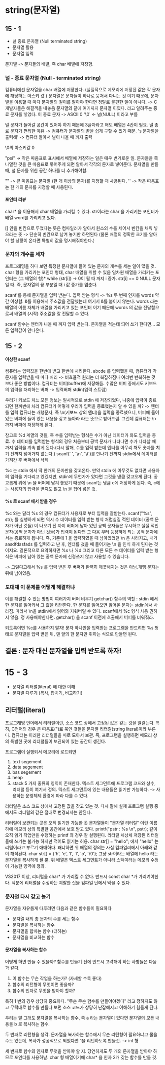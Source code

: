 # string(문자열)
## 15 - 1
- 널 종료 문자열 (Null terminated string)
- 문자열 활용
- 문자열 입력

문자열 -> 문자들의 배열, 즉 char 배열에 저장함.

### 널 - 종료 문자열 (Null - terminated string)
컴퓨터에선 문자열을 char 배열에 저장한다.
(실질적으로 메모리에 저장된 값은 각 문자에 해당하는 아스키 값.)
문자열은 문자들이 하나로 뭉쳐서 다니는 것 이기 때문에, 문자열을 이용할 때 마다 문자열의 길이를 알아야 한다면 정말로 불편한 일이 아니다.
-> C 개발자들은 해결책을 내놓음
문자열의 끝에 여기까지 문자열 이였다. 라고 알려주는 종료 문자를 넣었다.
이 종료 문자 -> ASCII 0 '\0' <- 널(NULL) 이라고 부름

널 문자가 들어갈 공간이 있어야 하기 때문에 3글자라고 해도 배열은 4칸이 필요.
널 종료 문자가 편리한 이유 -> 컴퓨터가 문자열의 끝을 쉽게 구할 수 있기 때문.
's 문자열을 출력해' -> 컴퓨터 알아서 널이 나올 때 까지 출력

\0의 아스키값 0

"psi" -> 작은 따옴표로 표시해서 배열에 저장하는 일은 매우 번거로운 일.
문자들을 쭉 나열한 것을 큰 따옴표로 묶어주게 되면 알아서 각각의 문자로 넣어준다.
문자열을 만들 때, 널 문자를 위한 공간 하나를 더 추가해야함.

"" -> 큰 따옴표는 문자열 (한 개 이상의 문자)를 지정할 때 사용된다.
'' -> 작은 따옴표는 한 개의 문자를 지정할 때 사용된다.

#### 포인터 리뷰
char* 을 이용해서 char 배열을 가리킬 수 있다.
str이라는 char 을 가리키는 포인터가 배열 word를 가리키고 있다.

[] 안을 빈칸으로 두었다는 뜻은 컴파일러가 알아서 원소의 수를 세어서 빈칸을 채워 넣으라는 뜻 -> 단순히 빈칸으로 남겨 놓기만 하면된다 (물론 배열의 정확한 크기를 알아야 할 상황이 온다면 특별히 값을 명시해줘야한다.)

### 문자의 개수를 세자
프로그래밍을 하다 보면 특정한 문자열에 들어 있는 문자의 개수를 세는 일이 많을 것.
char 형을 가리키는 포인터 형태, char 배열을 취할 수 있음
일차원 배열을 가리키는 포인터는 (그 배열의 형)*
while (str[i]) -> 0이 될 때 까지 i 증가.
str[i] == 0 NULL 문자일 때.
즉, 문자열의 끝 부분일 때 i 값 증가를 멈춘다.

scanf 를 통해 문자열을 입력 받는다.
입력 받는 형식 -> %s 
두 번째 인자를 words 약간 이상함.
&를 이용해서 주소값을 전달헀는데 여기서 &를 붙이지 않는다.
words 라는 배열의 이름 자체가 배열을 가리키고 있는 포인터 이기 때문에 
words 의 값을 전달함으로써 배열의 (시작) 주소값을 잘 전달할 수 있다.

scanf 함수는 엔터가 나올 때 까지 입력 받는다.
문자열을 적는데 띄어 쓰기 한다면... 모든 입력값이 안나온다.

## 15 - 2
#### 이상한 scanf
컴퓨터는 입력값을 한번에 받고 한번에 처리한다.
abcde 를 입력했을 때, 컴퓨터가 각 문자를 입력받을 때 마다 처리 -> 비효율적
원리는 더 복잡하짐나 여러번 반복하는 것 보다 좋은 방법이다.
컴퓨터는 버퍼(buffer)에 저장해둠.
수많은 버퍼 중에서도 키보드의 입력을 처리하는 버퍼 -> 입력버퍼 stdin(입력 스트림)

우리가 키보드 치느 모든 정보는 일시적으로 stdin 에 저장되었다, 나중에 입력이 종료되면 한꺼번에 처리
컴퓨터가 어떻게 우리가 입력을 종료했는지 알 수 있을 까? -> 엔터를 입력
컴퓨터는 개행문자, 즉 \n(키보드 상의 엔터)을 입력을 종료했으니, 버퍼에 들어있는 버퍼에 들어 있는 내용을 갖고 놀아라 라는 뜻으로 받아드림.
그런데 컴퓨터는 \n 까지 버퍼에 저장하게 된다.

참고로 %d 계열의 것들, 즉 수를 입력받는 형식은 수가 아닌 데이터가 와도 입력을 종료.
수 데이터를 입력받는 형식의 경우 처음부터 공백 문자가 나타나면 수가 나타날 때 까지 입력을 계속 받게 된다.(다시 말해, 수를 입력 받는데 엔터를 아무리 쳐도 숫자를 치기 전까지 넘어가지 않는다.)
scanf(' ', '\n', '\t')를 만나기 전까지 	stdin에서 데이터를 가져간 후 버퍼에서 삭제

%c 는 stdin 에서 딱 한개의 문자만을 갖고온다.
만약 stdin 에 아무것도 없다면 사용자의 입력을 기다리고 있겠지만, stdin에 무언가가 있다면 그것을 냉큼 갖고오게 된다.
공교롭게 위에 \n 을 버퍼에 남겨 놓았기 때문에 scanf는 냉큼 c에 저장하게 된다.
즉, c에는 사용자의 입력을 받지도 않고 \n 을 집어 넣은 것.

#### %s 로 scanf 에서 받을 경우
%c 와는 달리 %s 의 경우 컴퓨터가 사용자로 부터 입력을 잘받는다.
scanf("%s", str);
를 실행하게 되면 역시 수 데이터를 입력 받는 형식 처럼실질 적인 데이터 (공백 문자가 아닌 것들) 이 나오기 전 까지 버퍼에 남아 있던 공백 문자들은 무시하고 실질 적인 문자(공백 문자가 아닌 것들)가 입력이 된다면 그 다음 부터 등장하게 되는 공백 문자에서는 종료하게 됩니다. 즉, 기존에 1 을 입력하였을 때 남아있었던 \n 은 사라지고, 내가 aasdfdasfads 를 입력하고 난 후, 엔터를 쳤을 때 들어가는 \n 을 인식 하게 된다는 것이지요.
결론적으로 요약하자면 %s 나 %d 그리고 다른 모든 수 데이터를 입력 받는 형식은 버퍼에 남아 있는 공백 문자에 신경쓰지 않고 사용할 수 있습니다.

-> 그렇다고해서 %s 를 입력 받은 후 버퍼가 완벽히 깨끗해지는 것은 아님.개행 문자는 뒤에 남아있음.

### 도대체 이 문제를 어떻게 해결하냐
이를 해결할 수 있는 방법이 여러가지
버퍼 비우기
getchar() 함수의 역할 : stdin 에서 한 문자를 읽어와서 그 값을 리턴한다.
한 문자를 읽어오면 읽어온 문자는 stdin에서 사라짐. 따라서 \n을 stdin에서 읽어와 지워버릴 수 있다.
scanf에서 %c 형식 사용 권하지 않음. 정 사용해야한다면.
getchar() 을 scanf 이전에 호출해서 버퍼를 비워줘라.

되도록이면 %c를 사용하지 말자!
문자 하나만을 입력받는 프로그램을 만드려면 %s 형태로 문자열을 입력 받은 뒤, 맨 앞의 한 문자만 취하는 식으로 만들면 된다.

## 결론 : 문자 대신 문자열을 입력 받도록 하자!

# 15 - 3
- 문자열 리터럴(literal) 에 대한 이해
- 문자열 다루기 (복사, 합치기, 비교하기)
## 리터럴(literal)
프로그래밍 언어에서 리터럴이란, 소스 코드 상에서 고정된 값은 갖는 것을 일컫는다.
특히, C언어의 경우 큰 따옴표(")로 묶인 것들을 문자열 리터럴(string literal)이라 부른다.
컴퓨터는 이러한 리터럴들을 따로 모아서 보관. 즉, 프로그램을 실행하면 메모리 상의 특별한 곳에 리터럴들이 보관되어 있는 공간이 생긴다.

프로그램이 실행되서 메모리에 로드되면
1. text segement
2. data segement
3. bss segement
4. heap
5. stack
5 가지 종류의 영역이 존재한다.
텍스트 세그먼트에 프로그램 코드와 상수, 리터럴 등이 여기서 정의.
텍스트 세그먼트에 있는 내용들은 읽기만 가능하다. -> 사용하는 운영체제 환경에 따라 다를 수 있다.

리터럴은 소스 코드 상에서 고정된 값을 갖고 있는 것. 다시 말해 실제 프로그램 실행 중에서도 리터럴의 값은 절대로 변경되서는 안된다.

리터럴이 보관되는 곳은 오직 읽기만 가능한 곳
문자열들이 "문자열 리터럴" 이란 이름 하에 메모리 상의 특별한 공간에서 보호 받고 있다.
printf("pstr : %s \n", pstr);
같이 오직 읽기 작업만을 수행하는 printf 의 경우 잘 실행된다.
리터럴 세상세 저장된 리터럴들에 쓰기는 불가능 하지만 적어도 읽기는 허용.
char str[] = "hello"; 에서 "hello" 는 리털이라고 부르기 애매하다. 왜냐하면 위 배열의 정의는 사실 컴파일러에서 아래와 같이 해석된다.
char str[] = {'h', 'e', 'l', 'l', 'o', '\0'};
그냥 str이라는 배열에 hello 라는 문자열을 복사하게 될 뿐.
위 배열은 텍스트 세그먼트가 아니라 스택이라는 메모리 수정이 가능한 영역에 정의.

VS2017 이상, 리터럴을 char*	가 가리킬 수 없다. 반드시 const char *가 가리켜야한다.
덕분에 리터럴을 수정하는 괴랄한 짓을 컴파일 단에서 막을 수 있다.

### 문자열 다시 갖고 놀기
문자열을 자유롭게 다루려면 다음과 같은 함수들이 필요하다
- 문자열 내의 총 문자의 수를 세는 함수
- 문자열을 복사하는 함수
- 문자열을 합치는 함수 (더하는)
- 문자열을 비교하는 함수

#### 문자열을 복사하는 함수
어떻게 하면 만들 수 있을까?
함수를 만들기 전에 반드시 고려해야 하는 사항들은 다음과 같다.
1. 이 함수는 무슨 작업을 하는가? (자세할 수록 좋다)
2. 함수의 리턴형이 무엇이면 좋을까?
3. 함수의 인자로 무엇을 받아야 할까?

특히 1 번의 경우 상당히 중요하다.
"무슨 무슨 함수를 만들어야겠다" 라고 정하지도 않고 무턱대로 함수를 만들다 보면 소스 코드가 상당히 난잡해지고 이해하기 힘들게 된다.

우리는 말 그래도 문자열을 복사하는 함수, 즉 a 라는 문자열이 있다면 문자열의 모든 내용을 b 로 복사하는 함수.

두 번째로 리턴형을 생각. 문자열을 복사하는 함수에서 무슨 리턴형이 필요하냐고 물을 수도 있는데, 복사가 성공적으로 되었다면 1을 리턴하도록 만들것.
-> int 형

세 번째로 함수의 인자로 무엇을 받아야 할 지.
당연하게도 두 개의 문자열을 받아야 하므로 포인터를 사용하낟.
char 형 배열이기에 char* 을 인자 2개 갖는 함수를 만들 것.